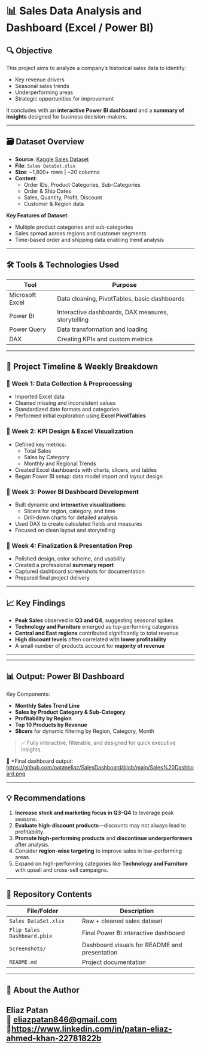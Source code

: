 # 📊 Sales Data Analysis and Dashboard (Excel / Power BI)

## 🔍 Objective

This project aims to analyze a company’s historical sales data to identify:
- Key revenue drivers
- Seasonal sales trends
- Underperforming areas
- Strategic opportunities for improvement

It concludes with an **interactive Power BI dashboard** and a **summary of insights** designed for business decision-makers.

---

## 🗃️ Dataset Overview

- **Source**: [Kaggle Sales Dataset](https://www.kaggle.com/)
- **File**: `Sales DataSet.xlsx`
- **Size**: ~1,800+ rows | ~20 columns
- **Content**:
  - Order IDs, Product Categories, Sub-Categories
  - Order & Ship Dates
  - Sales, Quantity, Profit, Discount
  - Customer & Region data

**Key Features of Dataset**:
- Multiple product categories and sub-categories
- Sales spread across regions and customer segments
- Time-based order and shipping data enabling trend analysis

---

## 🛠️ Tools & Technologies Used

| Tool        | Purpose                                  |
|-------------|-------------------------------------------|
| Microsoft Excel | Data cleaning, PivotTables, basic dashboards |
| Power BI        | Interactive dashboards, DAX measures, storytelling |
| Power Query     | Data transformation and loading       |
| DAX             | Creating KPIs and custom metrics      |

---

## 📆 Project Timeline & Weekly Breakdown

### 🔹 Week 1: Data Collection & Preprocessing
- Imported Excel data
- Cleaned missing and inconsistent values
- Standardized date formats and categories
- Performed initial exploration using **Excel PivotTables**

### 🔹 Week 2: KPI Design & Excel Visualization
- Defined key metrics:
  - Total Sales
  - Sales by Category
  - Monthly and Regional Trends
- Created Excel dashboards with charts, slicers, and tables
- Began Power BI setup: data model import and layout design

### 🔹 Week 3: Power BI Dashboard Development
- Built dynamic and **interactive visualizations**:
  - Slicers for region, category, and time
  - Drill-down charts for detailed analysis
- Used DAX to create calculated fields and measures
- Focused on clean layout and storytelling

### 🔹 Week 4: Finalization & Presentation Prep
- Polished design, color scheme, and usability
- Created a professional **summary report**
- Captured dashboard screenshots for documentation
- Prepared final project delivery

---

## 📈 Key Findings

- **Peak Sales** observed in **Q3 and Q4**, suggesting seasonal spikes
- **Technology and Furniture** emerged as top-performing categories
- **Central and East regions** contributed significantly to total revenue
- **High discount levels** often correlated with **lower profitability**
- A small number of products account for **majority of revenue**

---


---

## 📊 Output: Power BI Dashboard

Key Components:
- **Monthly Sales Trend Line**
- **Sales by Product Category & Sub-Category**
- **Profitability by Region**
- **Top 10 Products by Revenue**
- **Slicers** for dynamic filtering by Region, Category, Month

> ✅ Fully interactive, filterable, and designed for quick executive insights.

📸   *Final dashboard output: https://github.com/pataneliaz/SalesDashboard/blob/main/Sales%20Dashboard.png


---

## 💡 Recommendations

1. **Increase stock and marketing focus in Q3–Q4** to leverage peak seasons.
2. **Evaluate high-discount products**—discounts may not always lead to profitability.
3. **Promote high-performing products** and **discontinue underperformers** after analysis.
4. Consider **region-wise targeting** to improve sales in low-performing areas.
5. Expand on high-performing categories like **Technology and Furniture** with upsell and cross-sell campaigns.

---

## 📂 Repository Contents

| File/Folder | Description |
|-------------|-------------|
| `Sales DataSet.xlsx` | Raw + cleaned sales dataset |
| `Flip Sales Dashboard.pbix` | Final Power BI interactive dashboard |
| `Screenshots/` | Dashboard visuals for README and presentation |
| `README.md` | Project documentation |

---

## 👤 About the Author

**Eliaz Patan**  
📧 eliazpatan846@gmail.com  
🔗https://www.linkedin.com/in/patan-eliaz-ahmed-khan-22781822b
---

